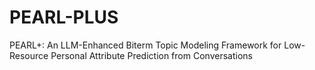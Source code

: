 # PEARL-PLUS
PEARL+: An LLM-Enhanced Biterm Topic Modeling Framework for Low-Resource Personal Attribute Prediction from Conversations
